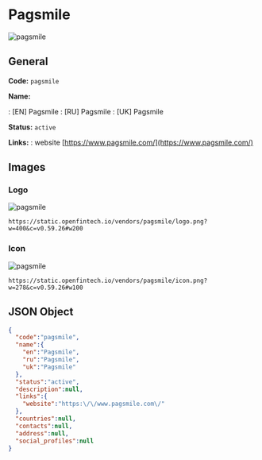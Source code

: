 
# Pagsmile 
![pagsmile](https://static.openfintech.io/vendors/pagsmile/logo.png?w=400&c=v0.59.26#w200)  

## General 
 
**Code:** `pagsmile` 
 
**Name:** 
 
:	[EN] Pagsmile 
:	[RU] Pagsmile 
:	[UK] Pagsmile 
 
**Status:** `active` 
 
**Links:** 
: website [https://www.pagsmile.com/](https://www.pagsmile.com/) 
 

## Images 

### Logo 
 
![pagsmile](https://static.openfintech.io/vendors/pagsmile/logo.png?w=400&c=v0.59.26#w200)  

```
https://static.openfintech.io/vendors/pagsmile/logo.png?w=400&c=v0.59.26#w200
```  

### Icon 
 
![pagsmile](https://static.openfintech.io/vendors/pagsmile/icon.png?w=278&c=v0.59.26#w100)  

```
https://static.openfintech.io/vendors/pagsmile/icon.png?w=278&c=v0.59.26#w100
```  

## JSON Object 

```json
{
  "code":"pagsmile",
  "name":{
    "en":"Pagsmile",
    "ru":"Pagsmile",
    "uk":"Pagsmile"
  },
  "status":"active",
  "description":null,
  "links":{
    "website":"https:\/\/www.pagsmile.com\/"
  },
  "countries":null,
  "contacts":null,
  "address":null,
  "social_profiles":null
}
```  
